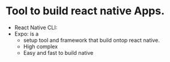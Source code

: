 # Tool to build react native Apps.
+ React Native CLI: 
+ Expo: is a 
    - setup tool and framework that build ontop react native.
    - High complex 
    - Easy and fast to build native